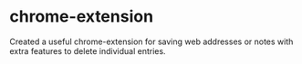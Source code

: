 # chrome-extension
Created a useful chrome-extension for saving web addresses or notes with extra features to delete individual entries.
